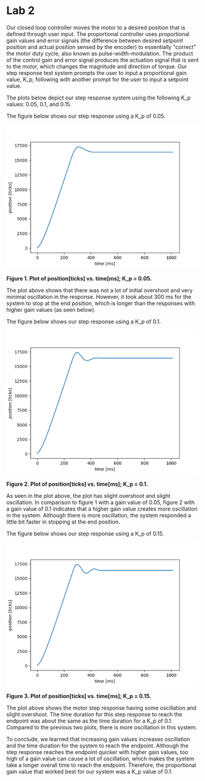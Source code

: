 # Lab 2

Our closed loop controller moves the motor to a desired position that is defined through user input.
The proportional controller uses proportional gain values and error signals (the difference between
desired setpoint position and actual position sensed by the encoder) to essentially "correct" the motor duty cycle,
also known as pulse-width-modulation. The product of the control gain and error signal produces the actuation 
signal that is sent to the motor, which changes the magnitude and direction of torque. Our step response test 
system prompts the user to input a proportional gain value, K_p, following with another prompt for the user to input 
a setpoint value.

The plots below depict our step response system using the following K_p values: 0.05, 0.1, and 0.15.


The figure below shows our step response using a K_p of 0.05.

![alt text](K_p_0.05.png)

**Figure 1. Plot of position[ticks] vs. time[ms]; K_p = 0.05.**

The plot above shows that there was not a lot of initial overshoot and very minimal oscillation in the response. 
However, it took about 300 ms for the system to stop at the end position, which is longer than the 
responses with higher gain values (as seen below).

The figure below shows our step response using a K_p of 0.1.

![alt text](K_p_0.1.png)

**Figure 2. Plot of position[ticks] vs. time[ms]; K_p = 0.1.**

As seen in the plot above, the plot has slight overshoot and slight oscillation. In comparison to figure 1 with a gain
value of 0.05, figure 2 with a gain value of 0.1 indicates that a higher gain value creates more oscillation in the system. 
Although there is more oscillation, the system responded a little bit faster in stopping at the end position.

The figure below shows our step response using a K_p of 0.15.

![alt text](K_p_0.15.png)

**Figure 3. Plot of position[ticks] vs. time[ms]; K_p = 0.15.**

The plot above shows the motor step response having some oscillation and slight overshoot. The time duration for this step 
response to reach the endpoint was about the same as the time duration for a K_p of 0.1. Compared to the previous two plots,
there is more oscillation in this system.


To conclude, we learned that increasing gain values increases oscillation and the time duration for the system to reach the endpoint. Although the 
step response reaches the endpoint quicker with higher gain values, too high of a gain value can cause a lot of oscillation, which makes the system 
take a longer overall time to reach the endpoint. Therefore, the proportional gain value that worked best for our system was a K_p value of 0.1.